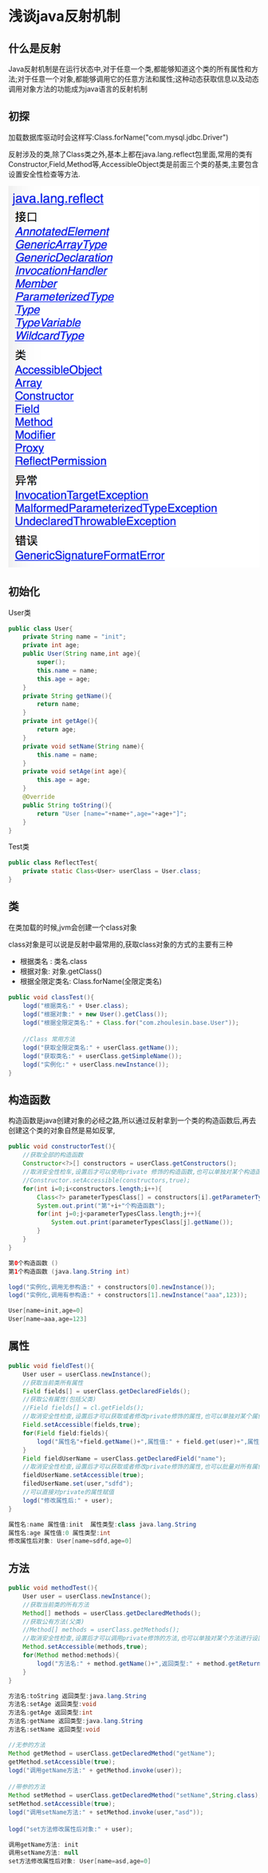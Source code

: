 # 浅谈java反射机制

## 什么是反射

Java反射机制是在运行状态中,对于任意一个类,都能够知道这个类的所有属性和方法;对于任意一个对象,都能够调用它的任意方法和属性;这种动态获取信息以及动态调用对象方法的功能成为java语言的反射机制

## 初探

加载数据库驱动时会这样写:Class.forName("com.mysql.jdbc.Driver")

反射涉及的类,除了Class类之外,基本上都在java.lang.reflect包里面,常用的类有Constructor,Field,Method等,AccessibleObject类是前面三个类的基类,主要包含设置安全性检查等方法.

![](./1161430-20170603145554477-115301016.png)

## 初始化

User类

```java
public class User{
    private String name = "init";
    private int age;
    public User(String name,int age){
        super();
        this.name = name;
        this.age = age;
    }
    private String getName(){
        return name;
    }
    private int getAge(){
        return age;
    }
    private void setName(String name){
        this.name = name;
    }
    private void setAge(int age){
        this.age = age;
    }
    @Override
    public String toString(){
        return "User [name="+name+",age="+age+"]";
    }
}
```

Test类

```java
public class ReflectTest{
    private static Class<User> userClass = User.class;
}
```

## 类

在类加载的时候,jvm会创建一个class对象

class对象是可以说是反射中最常用的,获取class对象的方式的主要有三种

- 根据类名 : 类名.class
- 根据对象: 对象.getClass()
- 根据全限定类名: Class.forName(全限定类名)

```java
public void classTest(){
    logd("根据类名:" + User.class);
    logd("根据对象:" + new User().getClass());
    logd("根据全限定类名:" + Class.for("com.zhoulesin.base.User"));
    
    //Class 常用方法
    logd("获取全限定类名:" + userClass.getName());
    logd("获取类名:" + userClass.getSimpleName());
    logd("实例化:" + userClass.newInstance());
}
```

## 构造函数

构造函数是java创建对象的必经之路,所以通过反射拿到一个类的构造函数后,再去创建这个类的对象自然是易如反掌,

```java
public void constructorTest(){
    //获取全部的构造函数
    Constructor<?>[] constructors = userClass.getConstructors();
    //取消安全性检车,设置后才可以使用private 修饰的构造函数,也可以单独对某个构造函数进行设置
    //Constructor.setAccessible(constructors,true);
    for(int i=0;i<constructors.length;i++){
        Class<?> parameterTypesClass[] = constructors[i].getParameterTypes();
        System.out.print("第"+i+"个构造函数");
        for(int j=0;j<parameterTypesClass.length;j++){
            System.out.print(parameterTypesClass[j].getName());
        }
    }
}
```

```java
第0个构造函数 ()
第1个构造函数 (java.lang.String int)
```

```java
logd("实例化,调用无参构造:" + constructors[0].newInstance());
logd("实例化,调用有参构造:" + constructors[1].newInstance("aaa",123));
```

```java
User[name=init,age=0]
User[name=aaa,age=123]
```

## 属性

```java
public void fieldTest(){
    User user = userClass.newInstance();
    //获取当前类所有属性
    Field fields[] = userClass.getDeclaredFields();
    //获取公有属性(包括父类)
    //Field fields[] = cl.getFields();
    //取消安全性检查,设置后才可以获取或者修改private修饰的属性,也可以单独对某个属性进行设置
    Field.setAccessible(fields,true);
    for(Field field:fields){
        logd("属性名"+field.getName()+",属性值:" + field.get(user)+",属性类型:"+field.getType());
    }
    Field fieldUserName = userClass.getDeclaredField("name");
    //取消安全性检查,设置后才可以获取或者修改private修饰的属性,也可以批量对所有属性进行设置
    fieldUserName.setAccessible(true);
    filedUserName.set(user,"sdfd");
    //可以直接对private的属性赋值
    logd("修改属性后:" + user);
}
```

```java
属性名:name 属性值:init  属性类型:class java.lang.String
属性名:age 属性值:0 属性类型:int
修改属性后对象: User[name=sdfd,age=0]
```

## 方法

```java
public void methodTest(){
    User user = userClass.newInstance();
    //获取当前类的所有方法
    Method[] methods = userClass.getDeclaredMethods();
    //获取公有方法(父类)
    //Method[] methods = userClass.getMethods();
    //取消安全性检查,设置后才可以调用private修饰的方法,也可以单独对某个方法进行设置
    Method.setAccessible(methods,true);
    for(Method method:methods){
        logd("方法名:" + method.getName()+",返回类型:" + method.getReturnType().getName());
    }
}
```

```java
方法名:toString 返回类型:java.lang.String
方法名:setAge 返回类型:void
方法名:getAge 返回类型:int
方法名:getName 返回类型:java.lang.String
方法名:setName 返回类型:void
```

```java
//无参的方法
Method getMethod = userClass.getDeclaredMethod("getName");
getMethod.setAccessible(true);
logd("调用getName方法:" + getMethod.invoke(user));

//带参的方法
Method setMethod = userClass.getDeclaredMethod("setName",String.class);
setMethod.setAccessible(true);
logd("调用setName方法:" + setMethod.invoke(user,"asd"));

logd("set方法修改属性后对象:" + user);
```

```java
调用getName方法: init
调用setName方法: null
set方法修改属性后对象: User[name=asd,age=0]
```













































